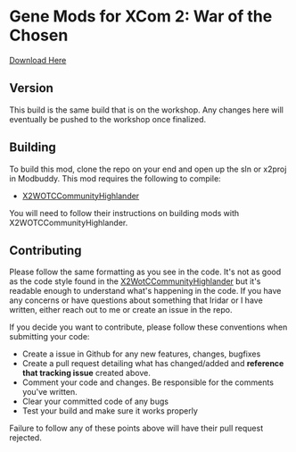 # Gene Mods for XCom 2: War of the Chosen

[Download Here](https://steamcommunity.com/sharedfiles/filedetails/?id=1877861493)

## Version

This build is the same build that is on the workshop. Any changes here will eventually be pushed to the workshop once finalized.

## Building

To build this mod, clone the repo on your end and open up the sln or x2proj in Modbuddy. This mod requires the following to compile:
- [X2WOTCCommunityHighlander](https://github.com/X2CommunityCore/X2WOTCCommunityHighlander)

You will need to follow their instructions on building mods with X2WOTCCommunityHighlander.

## Contributing

Please follow the same formatting as you see in the code. It's not as good as the code style found in the [X2WotCCommunityHighlander](https://github.com/X2CommunityCore/X2WOTCCommunityHighlander#code-style) but it's readable enough to understand what's happening in the code. If you have any concerns or have questions about something that Iridar or I have written, either reach out to me or create an issue in the repo.

If you decide you want to contribute, please follow these conventions when submitting your code:

- Create a issue in Github for any new features, changes, bugfixes
- Create a pull request detailing what has changed/added and **reference that tracking issue** created above.
- Comment your code and changes. Be responsible for the comments you've written.
- Clear your committed code of any bugs
- Test your build and make sure it works properly

Failure to follow any of these points above will have their pull request rejected.

